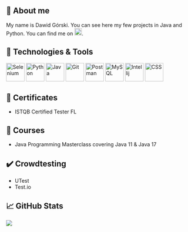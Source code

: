 ## :wave: About me
My name is Dawid Górski. You can see here my few projects in Java and Python.
You can find me on	<a href="https://www.linkedin.com/in/dawid-gorski/" target="_blank"><img src="https://img.shields.io/badge/linkedin-%230077B5.svg?style=for-the-badge&logo=linkedin&logoColor=white" height="20" /></a>.

## 🔧 Technologies & Tools
</div>
<div align="left">
<img alt="Selenium" src="https://user-images.githubusercontent.com/25181517/184103699-d1b83c07-2d83-4d99-9a1e-83bd89e08117.png" height="50"/>
<img alt="Python" src="https://user-images.githubusercontent.com/25181517/183423507-c056a6f9-1ba8-4312-a350-19bcbc5a8697.png" height="50"/>
<img alt="Java" src="https://user-images.githubusercontent.com/25181517/117201156-9a724800-adec-11eb-9a9d-3cd0f67da4bc.png" height="50"/>
<img alt="Git" src="https://user-images.githubusercontent.com/25181517/192108372-f71d70ac-7ae6-4c0d-8395-51d8870c2ef0.png" height="50"/>
<img alt="Postman" src="https://user-images.githubusercontent.com/25181517/192109061-e138ca71-337c-4019-8d42-4792fdaa7128.png" height="50"/>
<img alt="MySQL" src="https://user-images.githubusercontent.com/25181517/183896128-ec99105a-ec1a-4d85-b08b-1aa1620b2046.png" height="50"/>
<img alt="Intellij" src="https://user-images.githubusercontent.com/25181517/192108890-200809d1-439c-4e23-90d3-b090cf9a4eea.png" height="50"/>
<img alt="CSS" src="https://user-images.githubusercontent.com/25181517/183898674-75a4a1b1-f960-4ea9-abcb-637170a00a75.png" height="50"/>
</div>

## :bookmark_tabs: Certificates
* ISTQB Certified Tester FL

## :memo: Courses
* Java Programming Masterclass covering Java 11 & Java 17

## :heavy_check_mark: Crowdtesting
* UTest
* Test.io
## &#x1f4c8; GitHub Stats
  <img align="center" src="https://github-readme-stats.vercel.app/api/top-langs/?username=dawidgorski&theme=tokyonight&langs_count=4" />
